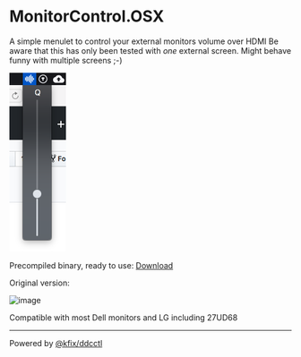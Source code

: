 # MonitorControl.OSX
A simple menulet to control your external monitors volume over HDMI
Be aware that this has only been tested with *one* external screen. Might behave funny with multiple screens ;-) 

![Scheme](screenshots/sliders.png)

Precompiled binary, ready to use:
[Download](application/MonitorControlOSX.dmg)

Original version:

![image](https://cloud.githubusercontent.com/assets/376453/18903896/5a8ad950-8510-11e6-85d0-c95170a76fb8.png)

Compatible with most Dell monitors and LG including 27UD68

---

Powered by [@kfix/ddcctl](https://github.com/kfix/ddcctl)
